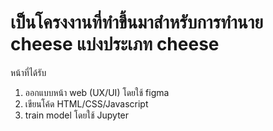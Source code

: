 # เป็นโครงงานที่ทำขึ้นมาสำหรับการทำนาย cheese แบ่งประเภท cheese
หน้าที่ได้รับ 
  1. ออกแบบหน้า web (UX/UI) โดยใช้ figma
  2. เขียนโค้ด HTML/CSS/Javascript
  3. train model โดยใช้ Jupyter
